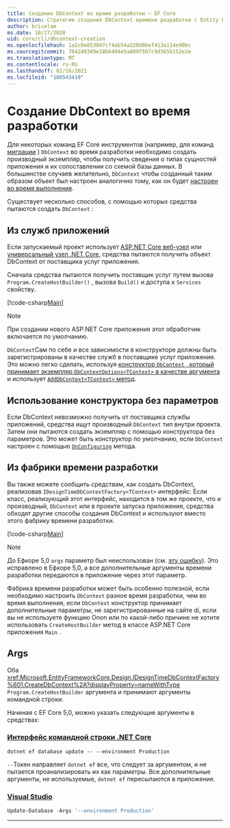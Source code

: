 ```yaml
---
title: Создание DbContext во время разработки — EF Core
description: Стратегии создания DbContext времени разработки с Entity Framework Core
author: bricelam
ms.date: 10/27/2020
uid: core/cli/dbcontext-creation
ms.openlocfilehash: 1a2c0e853047cf4ab54a320d0bef413a114e90bc
ms.sourcegitcommit: 704240349e18b6404e5a809f5b7c9d365b152e2e
ms.translationtype: MT
ms.contentlocale: ru-RU
ms.lasthandoff: 02/16/2021
ms.locfileid: "100543410"
---
```

# <a name="design-time-dbcontext-creation"></a>Создание DbContext во время разработки

Для некоторых команд EF Core инструментов (например, для команд [миграции][1] ) `DbContext` во время разработки необходимо создать производный экземпляр, чтобы получить сведения о типах сущностей приложения и их сопоставлении со схемой базы данных. В большинстве случаев желательно, `DbContext` чтобы созданный таким образом объект был настроен аналогично тому, как он будет [настроен во время выполнения][2].

Существует несколько способов, с помощью которых средства пытаются создать `DbContext` :

## <a name="from-application-services"></a>Из служб приложений

Если запускаемый проект использует [ASP.NET Core веб-узел][3] или [универсальный узел .NET Core][4], средства пытаются получить объект DbContext от поставщика услуг приложения.

Сначала средства пытаются получить поставщик услуг путем вызова `Program.CreateHostBuilder()` , вызова `Build()` и доступа к `Services` свойству.

[!code-csharp[Main](../../../samples/core/Miscellaneous/CommandLine/ApplicationService.cs#ApplicationService)]

> [!NOTE]
> При создании нового ASP.NET Core приложения этот обработчик включается по умолчанию.

`DbContext`Сам по себе и все зависимости в конструкторе должны быть зарегистрированы в качестве служб в поставщике услуг приложения. Это можно легко сделать, используя [конструктор `DbContext` , который принимает экземпляр `DbContextOptions<TContext>` в качестве аргумента][5] и использует [ `AddDbContext<TContext>` метод][6].

## <a name="using-a-constructor-with-no-parameters"></a>Использование конструктора без параметров

Если DbContext невозможно получить от поставщика службы приложений, средства ищут производный `DbContext` тип внутри проекта. Затем они пытаются создать экземпляр с помощью конструктора без параметров. Это может быть конструктор по умолчанию, если `DbContext` настроен с помощью [`OnConfiguring`][7] метода.

## <a name="from-a-design-time-factory"></a>Из фабрики времени разработки

Вы также можете сообщить средствам, как создать DbContext, реализовав `IDesignTimeDbContextFactory<TContext>` интерфейс: Если класс, реализующий этот интерфейс, находится в том же проекте, что и производный, `DbContext` или в проекте запуска приложения, средства обходят другие способы создания DbContext и используют вместо этого фабрику времени разработки.

[!code-csharp[Main](../../../samples/core/Miscellaneous/CommandLine/BloggingContextFactory.cs#BloggingContextFactory)]

> [!NOTE]
> До Ефкоре 5,0 `args` параметр был неиспользован (см. [эту ошибку][8]).
> Это исправлено в Ефкоре 5,0, а все дополнительные аргументы времени разработки передаются в приложение через этот параметр.

Фабрика времени разработки может быть особенно полезной, если необходимо настроить `DbContext` разное время разработки, чем во время выполнения, если `DbContext` конструктор принимает дополнительные параметры, не зарегистрированные на сайте di, если вы не используете функцию Onon или по какой-либо причине не хотите использовать `CreateHostBuilder` метод в классе ASP.NET Core приложения `Main` .

## <a name="args"></a>Args

Оба <xref:Microsoft.EntityFrameworkCore.Design.IDesignTimeDbContextFactory%601.CreateDbContext%2A?displayProperty=nameWithType> `Program.CreateHostBuilder` аргумента и принимают аргументы командной строки.

Начиная с EF Core 5,0, можно указать следующие аргументы в средствах:

### <a name="net-core-cli"></a>[Интерфейс командной строки .NET Core](#tab/dotnet-core-cli)

```dotnetcli
dotnet ef database update -- --environment Production
```

`--`Токен направляет `dotnet ef` все, что следует за аргументом, и не пытается проанализировать их как параметры. Все дополнительные аргументы, не используемые, `dotnet ef` пересылаются в приложение.

### <a name="visual-studio"></a>[Visual Studio](#tab/vs)

```powershell
Update-Database -Args '--environment Production'
```

***

  [1]: xref:core/managing-schemas/migrations/index
  [2]: xref:core/dbcontext-configuration/index
  [3]: /aspnet/core/fundamentals/host/web-host
  [4]: /aspnet/core/fundamentals/host/generic-host
  [5]: xref:core/dbcontext-configuration/index#constructor-argument
  [6]: xref:core/dbcontext-configuration/index#using-dbcontext-with-dependency-injection
  [7]: xref:core/dbcontext-configuration/index#onconfiguring
  [8]: https://github.com/dotnet/efcore/issues/8332
